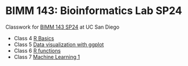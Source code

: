 # BIMM 143: Bioinformatics Lab SP24
Classwork for [BIMM 143 SP24](https://bioboot.github.io/bimm143_S24/) at UC San Diego

- Class 4 [R Basics](https://github.com/yvyu12/bimm143_github/tree/main/Class04)
- Class 5 [Data visualization with ggplot](https://github.com/yvyu12/bimm143_github/tree/main/Class05)
- Class 6 [R functions](https://github.com/yvyu12/bimm143_github/tree/main/Class06)
- Class 7 [Machine Learning 1](https://github.com/yvyu12/bimm143_github/tree/main/CLass07)
